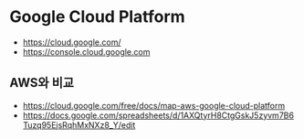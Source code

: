 # Google Cloud Platform
* https://cloud.google.com/
* https://console.cloud.google.com

## AWS와 비교
* https://cloud.google.com/free/docs/map-aws-google-cloud-platform
* https://docs.google.com/spreadsheets/d/1AXQtyrH8CtgGskJ5zyvm7B6Tuzq95EjsRqhMxNXz8_Y/edit
